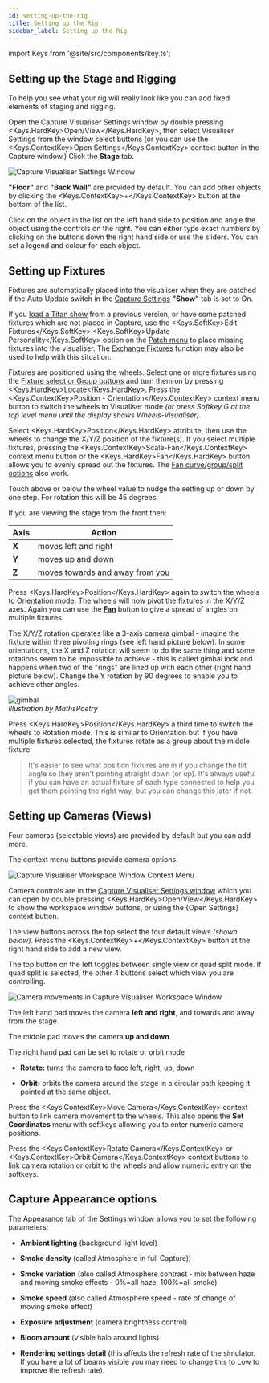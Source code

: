 ```yaml
---
id: setting-up-the-rig
title: Setting up the Rig
sidebar_label: Setting up the Rig
---
```


import Keys from '@site/src/components/key.ts';

Setting up the Stage and Rigging
--------------------------------

To help you see what your rig will really look like you can add fixed
elements of staging and rigging.

Open the Capture Visualiser Settings window by double pressing <Keys.HardKey>Open/View</Keys.HardKey>,
then select Visualiser Settings from the window select buttons (or you can use the <Keys.ContextKey>Open Settings</Keys.ContextKey> context button in the Capture window.)
Click the **Stage** tab.

![Capture Visualiser Settings Window](/docs/images/Capture-Visualiser-Settings-Window.png)

**"Floor"** and **"Back Wall"** are provided by default. You can add other
objects by clicking the <Keys.ContextKey>+</Keys.ContextKey> button at the bottom of the list.

Click on the object in the list on the left hand side to position and
angle the object using the controls on the right. You can either type
exact numbers by clicking on the buttons down the right hand side or use
the sliders. You can set a legend and colour for each object.

Setting up Fixtures
-------------------

Fixtures are automatically placed into the visualiser when they are
patched if the Auto Update switch in the [Capture Settings](#setting-up-the-stage-and-rigging) **"Show"** tab
is set to On.

If you [load a Titan show](../titan-basics/loading-and-saving-shows.md#loading-a-show) from a previous version, or have some patched
fixtures which are not placed in Capture, use the <Keys.SoftKey>Edit Fixtures</Keys.SoftKey>
<Keys.SoftKey>Update Personality</Keys.SoftKey> option on the [Patch menu](../patching/changing-the-patch.md#patch-view) to place missing
fixtures into the visualiser. The [Exchange Fixtures](../patching/changing-the-patch.md#exchange-mapping) function may also be
used to help with this situation.

Fixtures are positioned using the wheels. Select one or more fixtures
using the [Fixture select or Group buttons](../controlling-fixtures.md#selecting-fixtures-and-dimmers-for-control)
and turn them on by pressing [<Keys.HardKey>Locate</Keys.HardKey>](../controlling-fixtures.md#setting-fixtures-to-a-start-position-locate).
Press the <Keys.ContextKey>Position - Orientation</Keys.ContextKey> context menu button to
switch the wheels to Visualiser mode *(or press Softkey G at the top
level menu until the display shows Wheels-Visualiser)*.

Select <Keys.HardKey>Position</Keys.HardKey> attribute, then use the wheels to change the X/Y/Z
position of the fixture(s). If you select multiple fixtures, pressing
the <Keys.ContextKey>Scale-Fan</Keys.ContextKey> context menu button or the <Keys.HardKey>Fan</Keys.HardKey> button allows you to
evenly spread out the fixtures. The [Fan curve/group/split options](../controlling-fixtures/changing-fixture-attributes.md#fan-mode) also
work.

Touch above or below the wheel value to nudge the setting up or down by
one step. For rotation this will be 45 degrees.

If you are viewing the stage from the front then:

Axis | Action
---|---
**X** | moves left and right
**Y** | moves up and down
**Z** | moves towards and away from you

Press <Keys.HardKey>Position</Keys.HardKey> again to switch the wheels to Orientation
mode. The wheels will now pivot the fixtures in the X/Y/Z axes. Again
you can use the [**Fan**](../controlling-fixtures/changing-fixture-attributes.md#fan-mode) button to give a spread of angles on multiple
fixtures.

The X/Y/Z rotation operates like a 3-axis camera gimbal - imagine the
fixture within three pivoting rings (see left hand picture below). In
some orientations, the X and Z rotation will seem to do the same thing
and some rotations seem to be impossible to achieve - this is called
gimbal lock and happens when two of the "rings" are lined up with each
other (right hand picture below). Change the Y rotation by 90 degrees to
enable you to achieve other angles.

![gimbal](/docs/images/Gimbal.jpeg)\
*Illustration by MathsPoetry*

Press <Keys.HardKey>Position</Keys.HardKey> a third time to switch the wheels to Rotation
mode. This is similar to Orientation but if you have multiple fixtures
selected, the fixtures rotate as a group about the middle fixture.

>It's easier to see what position fixtures are in if you change the tilt angle so they aren't pointing straight down (or up). It's always useful if you can have an actual fixture of each type connected to help you get them pointing the right way, but you can change this later if not.

Setting up Cameras (Views)
--------------------------

Four cameras (selectable views) are provided by default but you can add
more.

The context menu buttons provide camera options.

![Capture Visualiser Workspace Window Context Menu](/docs/images/Capture-Visualiser-Workspace-Window-Context-Menu.png)

Camera controls are in the [Capture Visualiser Settings window](#setting-up-the-stage-and-rigging) which you
can open by double pressing <Keys.HardKey>Open/View</Keys.HardKey> to show the workspace window buttons, or using the \{Open
Settings\} context button.

The view buttons across the top select the four default views *(shown below)*. Press the
<Keys.ContextKey>+</Keys.ContextKey> button at the right hand side to add a new view.

The top button on the left toggles between single view or quad split
mode. If quad split is selected, the other 4 buttons select which view
you are controlling.

![Camera movements in Capture Visualiser Workspace Window](/docs/images/Camera-movements-in-Capture-Visualiser-Workspace-Window.png)

The left hand pad moves the camera **left and right**, and towards and away
from the stage.

The middle pad moves the camera **up and down**.

The right hand pad can be set to rotate or orbit mode

-   **Rotate:** turns the camera to face left, right, up, down

-   **Orbit:** orbits the camera around the stage in a circular path keeping
    it pointed at the same object.

Press the <Keys.ContextKey>Move Camera</Keys.ContextKey> context button to link camera movement to the
wheels. This also opens the **Set Coordinates** menu with softkeys allowing
you to enter numeric camera positions.

Press the <Keys.ContextKey>Rotate Camera</Keys.ContextKey> or <Keys.ContextKey>Orbit Camera</Keys.ContextKey> context buttons to link
camera rotation or orbit to the wheels and allow numeric entry on the
softkeys.

Capture Appearance options
--------------------------

The Appearance tab of the [Settings window](#setting-up-the-stage-and-rigging) allows you to set the
following parameters:

- **Ambient lighting** (background light level)

- **Smoke density** (called Atmosphere in full Capture))

- **Smoke variation** (also called Atmosphere contrast - mix between haze
    and moving smoke effects - 0%=all haze, 100%=all smoke)

- **Smoke speed** (also called Atmosphere speed - rate of change of moving
    smoke effect)

- **Exposure adjustment** (camera brightness control)

- **Bloom amount** (visible halo around lights)

- **Rendering settings detail** (this affects the refresh rate of the
    simulator. If you have a lot of beams visible you may need to change
    this to Low to improve the refresh rate).